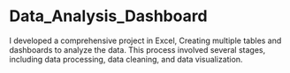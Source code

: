 # Data_Analysis_Dashboard
I developed a comprehensive project in Excel, Creating multiple tables and dashboards to analyze the data. This process involved several stages, including data processing, data cleaning, and data visualization.
